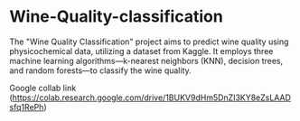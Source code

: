 # Wine-Quality-classification
 The "Wine Quality Classification" project aims to predict wine quality using physicochemical data, utilizing a dataset from Kaggle. It employs three machine learning algorithms—k-nearest neighbors (KNN), decision trees, and random forests—to classify the wine quality.


Google collab link 
(https://colab.research.google.com/drive/1BUKV9dHm5DnZI3KY8eZsLAADsfq1RePh)
